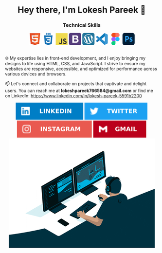 <h1 align="center">Hey there, I'm Lokesh Pareek 👋</h1>
<h3 align="center">Technical Skills</h3>
<div align="center">
	<img src="https://github.com/pareeklokesh/pareeklokesh/blob/3586539ee3c91353a9f0343177790e9d86f2f229/assets/img/html5-original.svg" width="40" height="40" alt="HTML 5" /> <img src="https://github.com/pareeklokesh/pareeklokesh/blob/3586539ee3c91353a9f0343177790e9d86f2f229/assets/img/css.svg" width="40" height="40" alt="CSS" /> <img src="https://github.com/pareeklokesh/pareeklokesh/blob/3586539ee3c91353a9f0343177790e9d86f2f229/assets/img/javascript-original.svg" width="40" height="40" alt="Javascript" /> <img src="https://github.com/pareeklokesh/pareeklokesh/blob/3586539ee3c91353a9f0343177790e9d86f2f229/assets/img/bootstrap.svg" width="40" height="40" alt="Bootstrap" /> 
	<img src="https://github.com/pareeklokesh/pareeklokesh/blob/3586539ee3c91353a9f0343177790e9d86f2f229/assets/img/wordpress-tile.svg" width="40" height="40" alt="WordPress" /> <img src="https://github.com/pareeklokesh/pareeklokesh/blob/3586539ee3c91353a9f0343177790e9d86f2f229/assets/img/vscode-original.svg" width="40" height="40" alt="Vscode" /> <img src="https://github.com/pareeklokesh/pareeklokesh/blob/3586539ee3c91353a9f0343177790e9d86f2f229/assets/img/figma-original.svg" width="40" height="40" alt="Figma" /> <img src="https://github.com/pareeklokesh/pareeklokesh/blob/3586539ee3c91353a9f0343177790e9d86f2f229/assets/img/Adobe_Photoshop_CC_icon.svg.png" width="40" height="40" alt="Adobe Photoshop" />
</div>
<br>
<div>
<p>🌐 My expertise lies in front-end development, and I enjoy bringing my designs to life using HTML, CSS, and JavaScript. I    strive to ensure my websites are responsive, accessible, and optimized for performance across various devices and browsers.</p>
</div>
<div>
	<p>📫 Let's connect and collaborate on projects that captivate and delight users. You can reach me at <b>lokeshpareek766584@gmail.com</b> or find me on LinkedIn: <a href="https://www.linkedin.com/in/lokesh-pareek-5591b2200">https://www.linkedin.com/in/lokesh-pareek-5591b2200</a></p>
</div
<br>
	<div align="center">
		<a href="https://www.linkedin.com/in/lokesh-pareek-5591b2200"><img src="https://github.com/pareeklokesh/pareeklokesh/blob/10f18dbf662497db3a4a73b7dea6c4c2b6e34ed8/assets/img/LINKEDIN.svg" alt="LINKEDIN" /></a>  <a href="https://www.linkedin.com/in/lokesh-pareek-5591b2200"><img src="https://github.com/pareeklokesh/pareeklokesh/blob/10f18dbf662497db3a4a73b7dea6c4c2b6e34ed8/assets/img/TWITTER.svg" alt="TWITTER" /></a>  <a href="https://www.linkedin.com/in/lokesh-pareek-5591b2200"><img src="https://github.com/pareeklokesh/pareeklokesh/blob/10f18dbf662497db3a4a73b7dea6c4c2b6e34ed8/assets/img/INSTAGRAM.svg" alt="INSTAGRAM" /></a>  <a href="https://www.linkedin.com/in/lokesh-pareek-5591b2200"><img src="https://github.com/pareeklokesh/pareeklokesh/blob/10f18dbf662497db3a4a73b7dea6c4c2b6e34ed8/assets/img/GMAIL.svg" alt="GMAIL" /></a>
	</div>
<!-- <div align="center">
<img src="https://github.com/pareeklokesh/pareeklokesh/blob/0b2e1f59f43494566dc6d90a81943da33539b44c/lokeshpareek.png" alt="Lokesh Pareek" />
</div> -->
	<div align="center">
		<img src="https://github.com/pareeklokesh/pareeklokesh/blob/f42f8bb02a09175bdfb6f3d2da25c4f595fb08b3/devwork.gif">
	</div>



